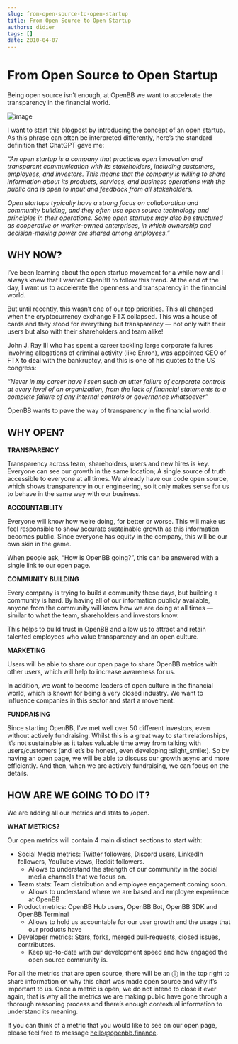 ```yaml
---
slug: from-open-source-to-open-startup
title: From Open Source to Open Startup
authors: didier
tags: []
date: 2010-04-07
---
```


# From Open Source to Open Startup

Being open source isn’t enough, at OpenBB we want to accelerate the transparency in the financial world.

![image](https://github.com/Meg1211/my-website/assets/88618738/5ae0c633-fe95-481c-85bb-eef15891481f)

I want to start this blogpost by introducing the concept of an open startup. As this phrase can often be interpreted differently, here’s the standard definition that ChatGPT gave me:

_“An open startup is a company that practices open innovation and transparent communication with its stakeholders, including customers, employees, and investors. This means that the company is willing to share information about its products, services, and business operations with the public and is open to input and feedback from all stakeholders._

_Open startups typically have a strong focus on collaboration and community building, and they often use open source technology and principles in their operations. Some open startups may also be structured as cooperative or worker-owned enterprises, in which ownership and decision-making power are shared among employees.”_

## WHY NOW?

I’ve been learning about the open startup movement for a while now and I always knew that I wanted OpenBB to follow this trend. At the end of the day, I want us to accelerate the openness and transparency in the financial world.

But until recently, this wasn’t one of our top priorities. This all changed when the cryptocurrency exchange FTX collapsed. This was a house of cards and they stood for everything but transparency — not only with their users but also with their shareholders and team alike!

John J. Ray III who has spent a career tackling large corporate failures involving allegations of criminal activity (like Enron), was appointed CEO of FTX to deal with the bankruptcy, and this is one of his quotes to the US congress:

_“Never in my career have I seen such an utter failure of corporate controls at every level of an organization, from the lack of financial statements to a complete failure of any internal controls or governance whatsoever”_

OpenBB wants to pave the way of transparency in the financial world.

## WHY OPEN?

**TRANSPARENCY**

Transparency across team, shareholders, users and new hires is key. Everyone can see our growth in the same location; A single source of truth accessible to everyone at all times. We already have our code open source, which shows transparency in our engineering, so it only makes sense for us to behave in the same way with our business.

**ACCOUNTABILITY**

Everyone will know how we’re doing, for better or worse. This will make us feel responsible to show accurate sustainable growth as this information becomes public. Since everyone has equity in the company, this will be our own skin in the game.

When people ask, “How is OpenBB going?”, this can be answered with a single link to our open page.

**COMMUNITY BUILDING**

Every company is trying to build a community these days, but building a community is hard. By having all of our information publicly available, anyone from the community will know how we are doing at all times — similar to what the team, shareholders and investors know.

This helps to build trust in OpenBB and allow us to attract and retain talented employees who value transparency and an open culture.

**MARKETING**

Users will be able to share our open page to share OpenBB metrics with other users, which will help to increase awareness for us.

In addition, we want to become leaders of open culture in the financial world, which is known for being a very closed industry. We want to influence companies in this sector and start a movement.

**FUNDRAISING**

Since starting OpenBB, I’ve met well over 50 different investors, even without actively fundraising. Whilst this is a great way to start relationships, it’s not sustainable as it takes valuable time away from talking with users/customers (and let’s be honest, even developing :slight_smile:). So by having an open page, we will be able to discuss our growth async and more efficiently. And then, when we are actively fundraising, we can focus on the details.

## HOW ARE WE GOING TO DO IT?

We are adding all our metrics and stats to /open.

**WHAT METRICS?**

Our open metrics will contain 4 main distinct sections to start with:

- Social Media metrics: Twitter followers, Discord users, LinkedIn followers, YouTube views, Reddit followers.
    - Allows to understand the strength of our community in the social media channels that we focus on.
- Team stats: Team distribution and employee engagement coming soon.
    - Allows to understand where we are based and employee experience at OpenBB
- Product metrics: OpenBB Hub users, OpenBB Bot, OpenBB SDK and OpenBB Terminal
    - Allows to hold us accountable for our user growth and the usage that our products have
- Developer metrics: Stars, forks, merged pull-requests, closed issues, contributors.
    - Keep up-to-date with our development speed and how engaged the open source community is.

For all the metrics that are open source, there will be an ⓘ in the top right to share information on why this chart was made open source and why it’s important to us. Once a metric is open, we do not intend to close it ever again, that is why all the metrics we are making public have gone through a thorough reasoning process and there’s enough contextual information to understand its meaning.

If you can think of a metric that you would like to see on our open page, please feel free to message hello@openbb.finance.
